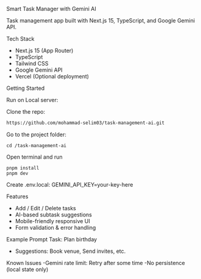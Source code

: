 Smart Task Manager with Gemini AI

Task management app built with Next.js 15, TypeScript, and Google Gemini API.

Tech Stack
- Next.js 15 (App Router)
- TypeScript
- Tailwind CSS
- Google Gemini API
- Vercel (Optional deployment)

Getting Started

Run on Local server:

Clone the repo:
```bash
https://github.com/mohammad-selim03/task-management-ai.git
```
Go to the project folder:
```
cd /task-management-ai
```

Open terminal and run

```
pnpm install
pnpm dev
```

Create .env.local:
GEMINI_API_KEY=your-key-here


Features
- Add / Edit / Delete tasks
- AI-based subtask suggestions
- Mobile-friendly responsive UI
- Form validation & error handling

Example Prompt
Task: Plan birthday
- Suggestions: Book venue, Send invites, etc.

Known Issues
-Gemini rate limit: Retry after some time
-No persistence (local state only)
